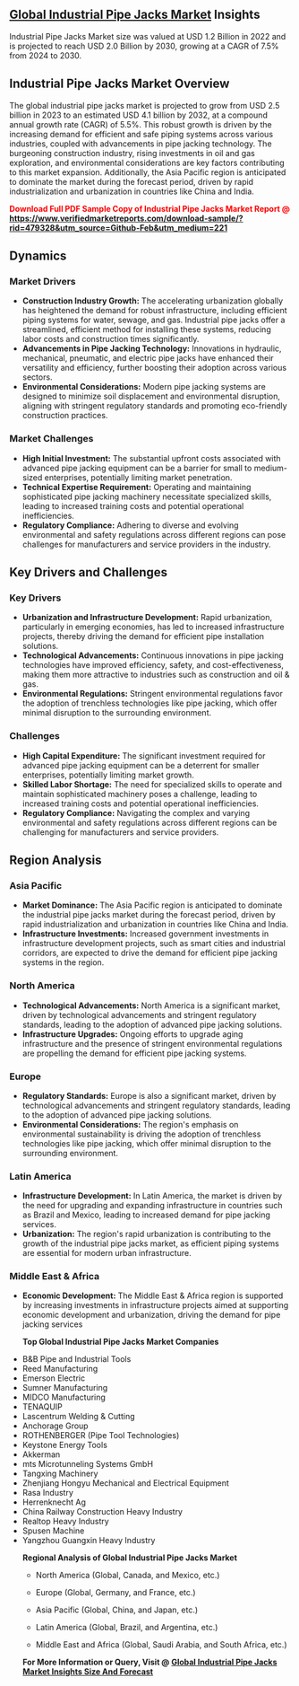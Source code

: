 <h2><a href="https://www.verifiedmarketreports.com/download-sample/?rid=479328&amp;utm_source=Github&amp;utm_medium=221" target="_blank">Global Industrial Pipe Jacks Market</a> Insights</h2><p>Industrial Pipe Jacks Market size was valued at USD 1.2 Billion in 2022 and is projected to reach USD 2.0 Billion by 2030, growing at a CAGR of 7.5% from 2024 to 2030.</p><p> <h2>Industrial Pipe Jacks Market Overview</h2> <p>The global industrial pipe jacks market is projected to grow from USD 2.5 billion in 2023 to an estimated USD 4.1 billion by 2032, at a compound annual growth rate (CAGR) of 5.5%. This robust growth is driven by the increasing demand for efficient and safe piping systems across various industries, coupled with advancements in pipe jacking technology. The burgeoning construction industry, rising investments in oil and gas exploration, and environmental considerations are key factors contributing to this market expansion. Additionally, the Asia Pacific region is anticipated to dominate the market during the forecast period, driven by rapid industrialization and urbanization in countries like China and India. </p> <p><strong><p><span class=""><span style="color: #ff0000;"><strong>Download Full PDF Sample Copy of Industrial Pipe Jacks Market Report</strong> @ </span><a href="https://www.verifiedmarketreports.com/download-sample/?rid=479328&amp;utm_source=Github-Feb&amp;utm_medium=221" target="_blank">https://www.verifiedmarketreports.com/download-sample/?rid=479328&amp;utm_source=Github-Feb&amp;utm_medium=221</a></span></p></strong></p> <h2>Dynamics</h2> <h3>Market Drivers</h3> <ul> <li><strong>Construction Industry Growth:</strong> The accelerating urbanization globally has heightened the demand for robust infrastructure, including efficient piping systems for water, sewage, and gas. Industrial pipe jacks offer a streamlined, efficient method for installing these systems, reducing labor costs and construction times significantly. </li> <li><strong>Advancements in Pipe Jacking Technology:</strong> Innovations in hydraulic, mechanical, pneumatic, and electric pipe jacks have enhanced their versatility and efficiency, further boosting their adoption across various sectors. </li> <li><strong>Environmental Considerations:</strong> Modern pipe jacking systems are designed to minimize soil displacement and environmental disruption, aligning with stringent regulatory standards and promoting eco-friendly construction practices. </li> </ul> <h3>Market Challenges</h3> <ul> <li><strong>High Initial Investment:</strong> The substantial upfront costs associated with advanced pipe jacking equipment can be a barrier for small to medium-sized enterprises, potentially limiting market penetration. </li> <li><strong>Technical Expertise Requirement:</strong> Operating and maintaining sophisticated pipe jacking machinery necessitate specialized skills, leading to increased training costs and potential operational inefficiencies. </li> <li><strong>Regulatory Compliance:</strong> Adhering to diverse and evolving environmental and safety regulations across different regions can pose challenges for manufacturers and service providers in the industry. </li> </ul> <h2>Key Drivers and Challenges</h2> <h3>Key Drivers</h3> <ul> <li><strong>Urbanization and Infrastructure Development:</strong> Rapid urbanization, particularly in emerging economies, has led to increased infrastructure projects, thereby driving the demand for efficient pipe installation solutions. </li> <li><strong>Technological Advancements:</strong> Continuous innovations in pipe jacking technologies have improved efficiency, safety, and cost-effectiveness, making them more attractive to industries such as construction and oil & gas. </li> <li><strong>Environmental Regulations:</strong> Stringent environmental regulations favor the adoption of trenchless technologies like pipe jacking, which offer minimal disruption to the surrounding environment. </li> </ul> <h3>Challenges</h3> <ul> <li><strong>High Capital Expenditure:</strong> The significant investment required for advanced pipe jacking equipment can be a deterrent for smaller enterprises, potentially limiting market growth. </li> <li><strong>Skilled Labor Shortage:</strong> The need for specialized skills to operate and maintain sophisticated machinery poses a challenge, leading to increased training costs and potential operational inefficiencies. </li> <li><strong>Regulatory Compliance:</strong> Navigating the complex and varying environmental and safety regulations across different regions can be challenging for manufacturers and service providers. </li> </ul> <h2>Region Analysis</h2> <h3>Asia Pacific</h3> <ul> <li><strong>Market Dominance:</strong> The Asia Pacific region is anticipated to dominate the industrial pipe jacks market during the forecast period, driven by rapid industrialization and urbanization in countries like China and India. </li> <li><strong>Infrastructure Investments:</strong> Increased government investments in infrastructure development projects, such as smart cities and industrial corridors, are expected to drive the demand for efficient pipe jacking systems in the region. </li> </ul> <h3>North America</h3> <ul> <li><strong>Technological Advancements:</strong> North America is a significant market, driven by technological advancements and stringent regulatory standards, leading to the adoption of advanced pipe jacking solutions. </li> <li><strong>Infrastructure Upgrades:</strong> Ongoing efforts to upgrade aging infrastructure and the presence of stringent environmental regulations are propelling the demand for efficient pipe jacking systems. </li> </ul> <h3>Europe</h3> <ul> <li><strong>Regulatory Standards:</strong> Europe is also a significant market, driven by technological advancements and stringent regulatory standards, leading to the adoption of advanced pipe jacking solutions. </li> <li><strong>Environmental Considerations:</strong> The region's emphasis on environmental sustainability is driving the adoption of trenchless technologies like pipe jacking, which offer minimal disruption to the surrounding environment. </li> </ul> <h3>Latin America</h3> <ul> <li><strong>Infrastructure Development:</strong> In Latin America, the market is driven by the need for upgrading and expanding infrastructure in countries such as Brazil and Mexico, leading to increased demand for pipe jacking services. </li> <li><strong>Urbanization:</strong> The region's rapid urbanization is contributing to the growth of the industrial pipe jacks market, as efficient piping systems are essential for modern urban infrastructure. </li> </ul> <h3>Middle East & Africa</h3> <ul> <li><strong>Economic Development:</strong> The Middle East & Africa region is supported by increasing investments in infrastructure projects aimed at supporting economic development and urbanization, driving the demand for pipe jacking services</p><p><strong>Top Global Industrial Pipe Jacks Market Companies</strong></p><div data-test-id=""><p><li>B&B Pipe and Industrial Tools</li><li> Reed Manufacturing</li><li> Emerson Electric</li><li> Sumner Manufacturing</li><li> MIDCO Manufacturing</li><li> TENAQUIP</li><li> Lascentrum Welding & Cutting</li><li> Anchorage Group</li><li> ROTHENBERGER (Pipe Tool Technologies)</li><li> Keystone Energy Tools</li><li> Akkerman</li><li> mts Microtunneling Systems GmbH</li><li> Tangxing Machinery</li><li> Zhenjiang Hongyu Mechanical and Electrical Equipment</li><li> Rasa Industry</li><li> Herrenknecht Ag</li><li> China Railway Construction Heavy Industry</li><li> Realtop Heavy Industry</li><li> Spusen Machine</li><li> Yangzhou Guangxin Heavy Industry</li></p><div><strong>Regional Analysis of&nbsp;Global Industrial Pipe Jacks Market</strong></div><ul><li dir="ltr"><p dir="ltr">North America&nbsp;(Global, Canada, and Mexico, etc.)</p></li><li dir="ltr"><p dir="ltr">Europe (Global, Germany, and France, etc.)</p></li><li dir="ltr"><p dir="ltr">Asia Pacific&nbsp;(Global, China, and Japan, etc.)</p></li><li dir="ltr"><p dir="ltr">Latin America&nbsp;(Global, Brazil, and Argentina, etc.)</p></li><li dir="ltr">Middle East and Africa&nbsp;(Global, Saudi Arabia, and South Africa, etc.)</li></ul><p><strong>For More Information or Query, Visit @&nbsp;</strong><strong><a href="https://www.verifiedmarketreports.com/product/industrial-pipe-jacks-market/?utm_source=Github&amp;utm_medium=221" target="_blank">Global Industrial Pipe Jacks Market Insights Size And Forecast</a></strong></p></div>
